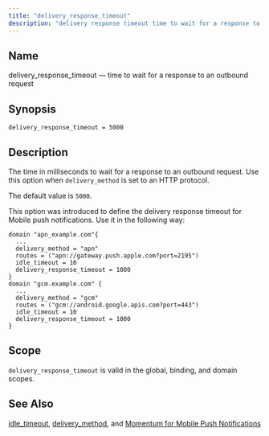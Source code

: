 ```yaml
---
title: "delivery_response_timeout"
description: "delivery response timeout time to wait for a response to an outbound request delivery response timeout 5000 The time in milliseconds to wait for a response to an outbound request Use this option when delivery method is set to an HTTP protocol The default value is 5000 This option was..."
---
```


<a name="conf.ref.delivery_response_timeout"></a> 
## Name

delivery_response_timeout — time to wait for a response to an outbound request

## Synopsis

`delivery_response_timeout = 5000`

<a name="idp24230128"></a> 
## Description

The time in milliseconds to wait for a response to an outbound request. Use this option when `delivery_method` is set to an HTTP protocol.

The default value is `5000`.

This option was introduced to define the delivery response timeout for Mobile push notifications. Use it in the following way:

```
domain "apn_example.com"{
  ...
  delivery_method = "apn"
  routes = ("apn://gateway.push.apple.com?port=2195")
  idle_timeout = 10
  delivery_response_timeout = 1000
}
domain "gcm.example.com" {
  ...
  delivery_method = "gcm"
  routes = ("gcm://android.google.apis.com?port=443")
  idle_timeout = 10
  delivery_response_timeout = 1000
}
```
<a name="idp24234288"></a> 
## Scope

`delivery_response_timeout` is valid in the global, binding, and domain scopes.

<a name="idp24236144"></a> 
## See Also

[idle_timeout](/momentum/4/config/ref-idle-timeout), [delivery_method](/momentum/4/config/ref-delivery-method), and [Momentum for Mobile Push Notifications](/momentum/3/3-push)